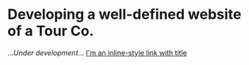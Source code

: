 # Developing a well-defined website of a Tour Co.
...*Under development*...
[I'm an inline-style link with title](https://itsadityaksingh.github.io/TravelPage/ "Deployed at:")
